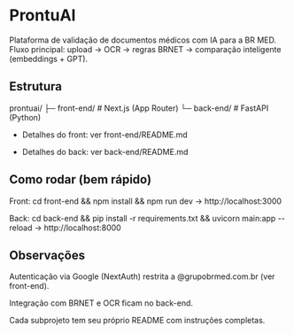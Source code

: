 # ProntuAI

Plataforma de validação de documentos médicos com IA para a BR MED.
Fluxo principal: upload → OCR → regras BRNET → comparação inteligente (embeddings + GPT).

## Estrutura
prontuai/
├─ front-end/   # Next.js (App Router)
└─ back-end/    # FastAPI (Python)


- Detalhes do front: ver front-end/README.md

- Detalhes do back: ver back-end/README.md

## Como rodar (bem rápido)

Front: cd front-end && npm install && npm run dev → http://localhost:3000

Back: cd back-end && pip install -r requirements.txt && uvicorn main:app --reload → http://localhost:8000

## Observações

Autenticação via Google (NextAuth) restrita a @grupobrmed.com.br (ver front-end).

Integração com BRNET e OCR ficam no back-end.

Cada subprojeto tem seu próprio README com instruções completas.